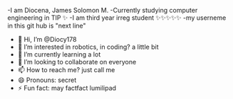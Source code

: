 -I am Diocena, James Solomon M.
-Currently studying computer engineering in TIP ✨
-I am third year irreg student ✨✨✨✨✨
-my userneme in this git hub is "next line"
- 👋 Hi, I’m @Diocy178
- 👀 I’m interested in robotics, in coding? a little bit
- 🌱 I’m currently learning a lot
- 💞️ I’m looking to collaborate on everyone
- 📫 How to reach me? just call me
- 😄 Pronouns: secret
- ⚡ Fun fact: may factfact lumilipad

<!---
Diocy178/Diocy178 is a ✨ special ✨ repository because its `README.md` (this file) appears on your GitHub profile.
You can click the Preview link to take a look at your changes.
--->
